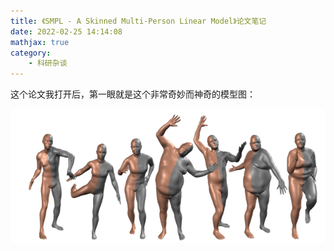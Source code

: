 ```yaml
---
title: 《SMPL - A Skinned Multi-Person Linear Model》论文笔记
date: 2022-02-25 14:14:08
mathjax: true
category:
    - 科研杂谈
---
```


这个论文我打开后，第一眼就是这个非常奇妙而神奇的模型图：

![](/uploads/paper-2/1.png)

<!-- more -->